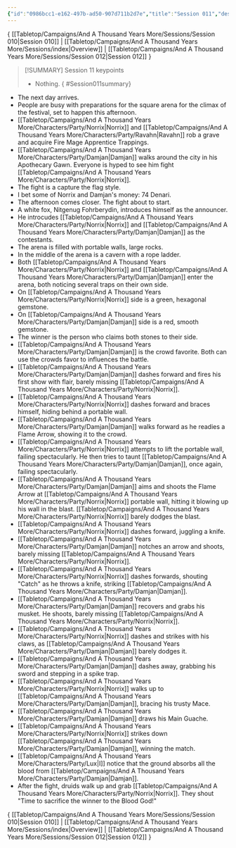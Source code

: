 ```yaml
---
{"id":"0986bcc1-e162-497b-ad50-907d711b2d7e","title":"Session 011","description":"Session 11","publish":true,"date_created":"Saturday, August 26th 2023, 11:56:38 am","date_modified":"Saturday, April 13th 2024, 11:44:55 pm","cssclasses":["mado-heading"],"path":"Tabletop/Campaigns/And A Thousand Years More/Sessions/Session 011.md","permalink":"/tabletop/campaigns/and-a-thousand-years-more/sessions/session-011/","PassFrontmatter":true}
---
```



{ [[Tabletop/Campaigns/And A Thousand Years More/Sessions/Session 010\|Session 010]] | [[Tabletop/Campaigns/And A Thousand Years More/Sessions/index\|Overview]] | [[Tabletop/Campaigns/And A Thousand Years More/Sessions/Session 012\|Session 012]] }

> [!SUMMARY] Session 11 keypoints
> - Nothing.
{ #Session011summary}


- The next day arrives.
- People are busy with preparations for the square arena for the climax of the festival, set to happen this afternoon.
- [[Tabletop/Campaigns/And A Thousand Years More/Characters/Party/Norrix\|Norrix]] and [[Tabletop/Campaigns/And A Thousand Years More/Characters/Party/Ravahn\|Ravahn]] rob a grave and acquire Fire Mage Apprentice Trappings.
- [[Tabletop/Campaigns/And A Thousand Years More/Characters/Party/Damjan\|Damjan]] walks around the city in his Apothecary Gawn. Everyone is hyped to see him fight [[Tabletop/Campaigns/And A Thousand Years More/Characters/Party/Norrix\|Norrix]].
- The fight is a capture the flag style.
- I bet some of Norrix and Damjan's money: 74 Denari.
- The afternoon comes closer. The fight about to start.
- A white fox, Nitgenug Fohrberydin, introduces himself as the announcer.
- He introcudes [[Tabletop/Campaigns/And A Thousand Years More/Characters/Party/Norrix\|Norrix]] and [[Tabletop/Campaigns/And A Thousand Years More/Characters/Party/Damjan\|Damjan]] as the contestants.
- The arena is filled with portable walls, large rocks.
- In the middle of the arena is a cavern with a rope ladder.
- Both [[Tabletop/Campaigns/And A Thousand Years More/Characters/Party/Norrix\|Norrix]] and [[Tabletop/Campaigns/And A Thousand Years More/Characters/Party/Damjan\|Damjan]] enter the arena, both noticing several traps on their own side.
- On [[Tabletop/Campaigns/And A Thousand Years More/Characters/Party/Norrix\|Norrix]] side is a green, hexagonal gemstone.
- On [[Tabletop/Campaigns/And A Thousand Years More/Characters/Party/Damjan\|Damjan]] side is a red, smooth gemstone.
- The winner is the person who claims both stones to their side.
- [[Tabletop/Campaigns/And A Thousand Years More/Characters/Party/Damjan\|Damjan]] is the crowd favorite. Both can use the crowds favor to influences the battle.
- [[Tabletop/Campaigns/And A Thousand Years More/Characters/Party/Damjan\|Damjan]] dashes forward and fires his first show with flair, barely missing [[Tabletop/Campaigns/And A Thousand Years More/Characters/Party/Norrix\|Norrix]].
- [[Tabletop/Campaigns/And A Thousand Years More/Characters/Party/Norrix\|Norrix]] dashes forward and braces himself, hiding behind a portable wall.
- [[Tabletop/Campaigns/And A Thousand Years More/Characters/Party/Damjan\|Damjan]] walks forward as he readies a Flame Arrow, showing it to the crowd.
- [[Tabletop/Campaigns/And A Thousand Years More/Characters/Party/Norrix\|Norrix]] attempts to lift the portable wall, failing spectacularly. He then tries to taunt [[Tabletop/Campaigns/And A Thousand Years More/Characters/Party/Damjan\|Damjan]], once again, failing spectacularly.
- [[Tabletop/Campaigns/And A Thousand Years More/Characters/Party/Damjan\|Damjan]] aims and shoots the Flame Arrow at [[Tabletop/Campaigns/And A Thousand Years More/Characters/Party/Norrix\|Norrix]] portable wall, hitting it blowing up his wall in the blast. [[Tabletop/Campaigns/And A Thousand Years More/Characters/Party/Norrix\|Norrix]] barely dodges the blast.
- [[Tabletop/Campaigns/And A Thousand Years More/Characters/Party/Norrix\|Norrix]] dashes forward, juggling a knife.
- [[Tabletop/Campaigns/And A Thousand Years More/Characters/Party/Damjan\|Damjan]] notches an arrow and shoots, barely missing [[Tabletop/Campaigns/And A Thousand Years More/Characters/Party/Norrix\|Norrix]].
- [[Tabletop/Campaigns/And A Thousand Years More/Characters/Party/Norrix\|Norrix]] dashes forwards, shouting "Catch" as he throws a knife, striking [[Tabletop/Campaigns/And A Thousand Years More/Characters/Party/Damjan\|Damjan]].
- [[Tabletop/Campaigns/And A Thousand Years More/Characters/Party/Damjan\|Damjan]] recovers and grabs his musket. He shoots, barely missing [[Tabletop/Campaigns/And A Thousand Years More/Characters/Party/Norrix\|Norrix]]\.
- [[Tabletop/Campaigns/And A Thousand Years More/Characters/Party/Norrix\|Norrix]] dashes and strikes with his claws, as [[Tabletop/Campaigns/And A Thousand Years More/Characters/Party/Damjan\|Damjan]] barely dodges it.
- [[Tabletop/Campaigns/And A Thousand Years More/Characters/Party/Damjan\|Damjan]] dashes away, grabbing his sword and stepping in a spike trap.
- [[Tabletop/Campaigns/And A Thousand Years More/Characters/Party/Norrix\|Norrix]] walks up to [[Tabletop/Campaigns/And A Thousand Years More/Characters/Party/Damjan\|Damjan]], bracing his trusty Mace.
- [[Tabletop/Campaigns/And A Thousand Years More/Characters/Party/Damjan\|Damjan]] draws his Main Guache.
- [[Tabletop/Campaigns/And A Thousand Years More/Characters/Party/Norrix\|Norrix]] strikes down [[Tabletop/Campaigns/And A Thousand Years More/Characters/Party/Damjan\|Damjan]], winning the match.
- [[Tabletop/Campaigns/And A Thousand Years More/Characters/Party/Lux\|I]] notice that the ground absorbs all the blood from [[Tabletop/Campaigns/And A Thousand Years More/Characters/Party/Damjan\|Damjan]].
- After the fight, druids walk up and grab [[Tabletop/Campaigns/And A Thousand Years More/Characters/Party/Norrix\|Norrix]]. They shout "Time to sacrifice the winner to the Blood God!"

{ [[Tabletop/Campaigns/And A Thousand Years More/Sessions/Session 010\|Session 010]] | [[Tabletop/Campaigns/And A Thousand Years More/Sessions/index\|Overview]] | [[Tabletop/Campaigns/And A Thousand Years More/Sessions/Session 012\|Session 012]] }
